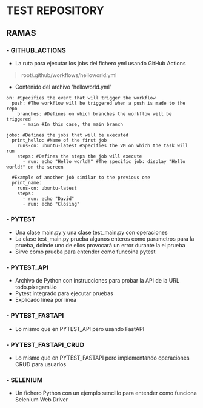 # TEST REPOSITORY
## RAMAS
### - GITHUB_ACTIONS
- La ruta para ejecutar los jobs del fichero yml usando GitHub Actions
> root/.github/workflows/helloworld.yml
- Contenido del archivo 'helloworld.yml'
```
on: #Specifies the event that will trigger the workflow
  push: #The workflow will be triggered when a push is made to the repo
    branches: #Defines on which branches the workflow will be triggered
      - main #In this case, the main branch

jobs: #Defines the jobs that will be executed
  print_hello: #Name of the first job
    runs-on: ubuntu-latest #Specifies the VM on which the task will run
    steps: #Defines the steps the job will execute
      - run: echo "Hello world!" #The specific job: display "Hello world!" on the screen

  #Example of another job similar to the previous one
  print_name:
    runs-on: ubuntu-latest
    steps:
      - run: echo "David"
      - run: echo "Closing"
```

### - PYTEST
- Una clase main.py y una clase test_main.py con operaciones
- La clase test_main.py prueba algunos enteros como parametros para la prueba, doinde uno de ellos provocará un error durante la el prueba
- Sirve como prueba para entender como funcoina pytest

### - PYTEST_API
- Archivo de Python con instrucciones para probar la API de la URL todo.pixegami.io
- Pytest integrado para ejecutar pruebas
- Explicado línea por línea

### - PYTEST_FASTAPI
- Lo mismo que en PYTEST_API pero usando FastAPI

### - PYTEST_FASTAPI_CRUD
- Lo mismo que en PYTEST_FASTAPI pero implementando operaciones CRUD para usuarios

### - SELENIUM
- Un fichero Python con un ejemplo sencillo para entender como funciona Selenium Web Driver
